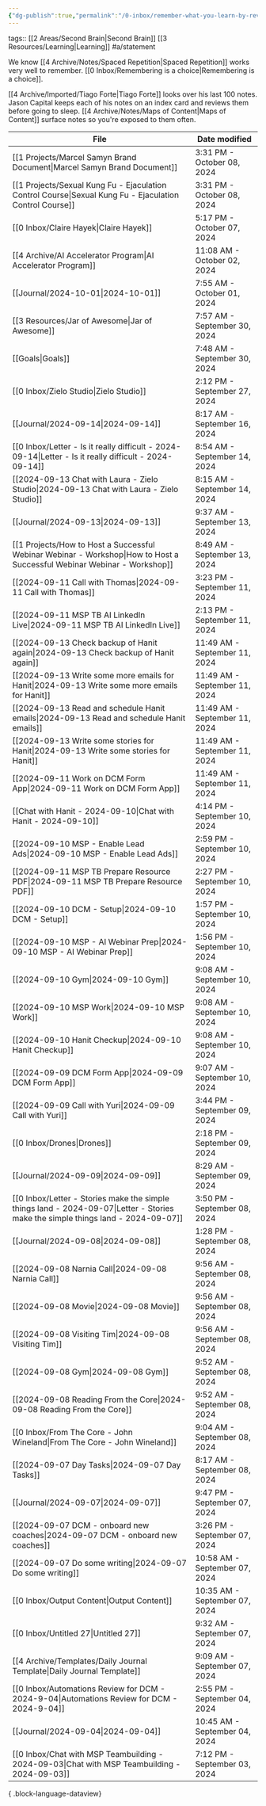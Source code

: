 ```yaml
---
{"dg-publish":true,"permalink":"/0-inbox/remember-what-you-learn-by-reviewing-recent-notes-regularly/"}
---
```


tags:: [[2 Areas/Second Brain\|Second Brain]] [[3 Resources/Learning\|Learning]] #a/statement 

We know [[4 Archive/Notes/Spaced Repetition\|Spaced Repetition]] works very well to remember. [[0 Inbox/Remembering is a choice\|Remembering is a choice]].

[[4 Archive/Imported/Tiago Forte\|Tiago Forte]] looks over his last 100 notes.
Jason Capital keeps each of his notes on an index card and reviews them before going to sleep.
[[4 Archive/Notes/Maps of Content\|Maps of Content]] surface notes so you're exposed to them often.

| File                                                                                                                                | Date modified                 |
| ----------------------------------------------------------------------------------------------------------------------------------- | ----------------------------- |
| [[1 Projects/Marcel Samyn Brand Document\|Marcel Samyn Brand Document]]                                                          | 3:31 PM - October 08, 2024    |
| [[1 Projects/Sexual Kung Fu - Ejaculation Control Course\|Sexual Kung Fu - Ejaculation Control Course]]                          | 3:31 PM - October 08, 2024    |
| [[0 Inbox/Claire Hayek\|Claire Hayek]]                                                                                           | 5:17 PM - October 07, 2024    |
| [[4 Archive/AI Accelerator Program\|AI Accelerator Program]]                                                                     | 11:08 AM - October 02, 2024   |
| [[Journal/2024-10-01\|2024-10-01]]                                                                                               | 7:55 AM - October 01, 2024    |
| [[3 Resources/Jar of Awesome\|Jar of Awesome]]                                                                                   | 7:57 AM - September 30, 2024  |
| [[Goals\|Goals]]                                                                                                                 | 7:48 AM - September 30, 2024  |
| [[0 Inbox/Zielo Studio\|Zielo Studio]]                                                                                           | 2:12 PM - September 27, 2024  |
| [[Journal/2024-09-14\|2024-09-14]]                                                                                               | 8:17 AM - September 16, 2024  |
| [[0 Inbox/Letter - Is it really difficult - 2024-09-14\|Letter - Is it really difficult - 2024-09-14]]                           | 8:54 AM - September 14, 2024  |
| [[2024-09-13 Chat with Laura - Zielo Studio\|2024-09-13 Chat with Laura - Zielo Studio]]                                         | 8:15 AM - September 14, 2024  |
| [[Journal/2024-09-13\|2024-09-13]]                                                                                               | 9:37 AM - September 13, 2024  |
| [[1 Projects/How to Host a Successful Webinar Webinar - Workshop\|How to Host a Successful Webinar Webinar - Workshop]]          | 8:49 AM - September 13, 2024  |
| [[2024-09-11 Call with Thomas\|2024-09-11 Call with Thomas]]                                                                     | 3:23 PM - September 11, 2024  |
| [[2024-09-11 MSP TB AI LinkedIn Live\|2024-09-11 MSP TB AI LinkedIn Live]]                                                       | 2:13 PM - September 11, 2024  |
| [[2024-09-13 Check backup of Hanit again\|2024-09-13 Check backup of Hanit again]]                                               | 11:49 AM - September 11, 2024 |
| [[2024-09-13 Write some more emails for Hanit\|2024-09-13 Write some more emails for Hanit]]                                     | 11:49 AM - September 11, 2024 |
| [[2024-09-13 Read and schedule Hanit emails\|2024-09-13 Read and schedule Hanit emails]]                                         | 11:49 AM - September 11, 2024 |
| [[2024-09-13 Write some stories for Hanit\|2024-09-13 Write some stories for Hanit]]                                             | 11:49 AM - September 11, 2024 |
| [[2024-09-11 Work on DCM Form App\|2024-09-11 Work on DCM Form App]]                                                             | 11:49 AM - September 11, 2024 |
| [[Chat with Hanit - 2024-09-10\|Chat with Hanit - 2024-09-10]]                                                                   | 4:14 PM - September 10, 2024  |
| [[2024-09-10 MSP - Enable Lead Ads\|2024-09-10 MSP - Enable Lead Ads]]                                                           | 2:59 PM - September 10, 2024  |
| [[2024-09-11 MSP TB Prepare Resource PDF\|2024-09-11 MSP TB Prepare Resource PDF]]                                               | 2:27 PM - September 10, 2024  |
| [[2024-09-10 DCM - Setup\|2024-09-10 DCM - Setup]]                                                                               | 1:57 PM - September 10, 2024  |
| [[2024-09-10 MSP - AI Webinar Prep\|2024-09-10 MSP - AI Webinar Prep]]                                                           | 1:56 PM - September 10, 2024  |
| [[2024-09-10 Gym\|2024-09-10 Gym]]                                                                                               | 9:08 AM - September 10, 2024  |
| [[2024-09-10 MSP Work\|2024-09-10 MSP Work]]                                                                                     | 9:08 AM - September 10, 2024  |
| [[2024-09-10 Hanit Checkup\|2024-09-10 Hanit Checkup]]                                                                           | 9:08 AM - September 10, 2024  |
| [[2024-09-09 DCM Form App\|2024-09-09 DCM Form App]]                                                                             | 9:07 AM - September 10, 2024  |
| [[2024-09-09 Call with Yuri\|2024-09-09 Call with Yuri]]                                                                         | 3:44 PM - September 09, 2024  |
| [[0 Inbox/Drones\|Drones]]                                                                                                       | 2:18 PM - September 09, 2024  |
| [[Journal/2024-09-09\|2024-09-09]]                                                                                               | 8:29 AM - September 09, 2024  |
| [[0 Inbox/Letter - Stories make the simple things land - 2024-09-07\|Letter - Stories make the simple things land - 2024-09-07]] | 3:50 PM - September 08, 2024  |
| [[Journal/2024-09-08\|2024-09-08]]                                                                                               | 1:28 PM - September 08, 2024  |
| [[2024-09-08 Narnia Call\|2024-09-08 Narnia Call]]                                                                               | 9:56 AM - September 08, 2024  |
| [[2024-09-08 Movie\|2024-09-08 Movie]]                                                                                           | 9:56 AM - September 08, 2024  |
| [[2024-09-08 Visiting Tim\|2024-09-08 Visiting Tim]]                                                                             | 9:56 AM - September 08, 2024  |
| [[2024-09-08 Gym\|2024-09-08 Gym]]                                                                                               | 9:52 AM - September 08, 2024  |
| [[2024-09-08 Reading From the Core\|2024-09-08 Reading From the Core]]                                                           | 9:52 AM - September 08, 2024  |
| [[0 Inbox/From The Core - John Wineland\|From The Core - John Wineland]]                                                         | 9:04 AM - September 08, 2024  |
| [[2024-09-07 Day Tasks\|2024-09-07 Day Tasks]]                                                                                   | 8:17 AM - September 08, 2024  |
| [[Journal/2024-09-07\|2024-09-07]]                                                                                               | 9:47 PM - September 07, 2024  |
| [[2024-09-07 DCM - onboard new coaches\|2024-09-07 DCM - onboard new coaches]]                                                   | 3:26 PM - September 07, 2024  |
| [[2024-09-07 Do some writing\|2024-09-07 Do some writing]]                                                                       | 10:58 AM - September 07, 2024 |
| [[0 Inbox/Output Content\|Output Content]]                                                                                       | 10:35 AM - September 07, 2024 |
| [[0 Inbox/Untitled 27\|Untitled 27]]                                                                                             | 9:32 AM - September 07, 2024  |
| [[4 Archive/Templates/Daily Journal Template\|Daily Journal Template]]                                                           | 9:09 AM - September 07, 2024  |
| [[0 Inbox/Automations Review for DCM - 2024-9-04\|Automations Review for DCM - 2024-9-04]]                                       | 2:55 PM - September 04, 2024  |
| [[Journal/2024-09-04\|2024-09-04]]                                                                                               | 10:45 AM - September 04, 2024 |
| [[0 Inbox/Chat with MSP Teambuilding - 2024-09-03\|Chat with MSP Teambuilding - 2024-09-03]]                                     | 7:12 PM - September 03, 2024  |

{ .block-language-dataview}
